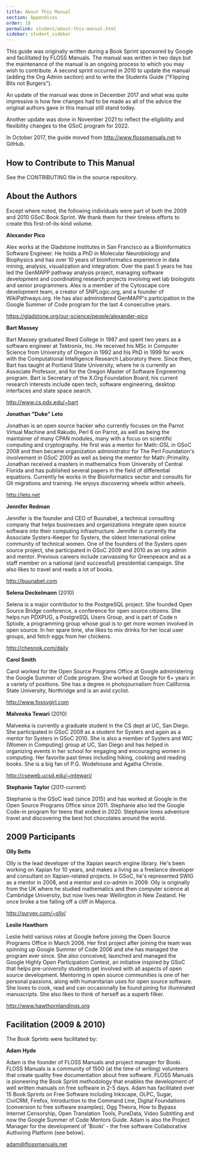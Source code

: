 ```yaml
---
title: About This Manual
section: Appendices
order: 18
permalink: student/about-this-manual.html
sidebar: student_sidebar
---
```


This guide was originally written during a Book Sprint sponsored by Google and
facilitated by FLOSS Manuals. The manual was written in two days but the
maintenance of the manual is an ongoing process to which you may wish to
contribute. A second sprint occurred in 2010 to update the manual (adding the
Org Admin section) and to write the Students Guide ("Flipping Bits not
Burgers").

An update of the manual was done in December 2017 and what was quite impressive
is how few changes had to be made as all of the advice the original authors gave
in this manual still stand today.

Another update was done in November 2021 to reflect the eligibility and
flexibility changes to the GSoC program for 2022.

In October 2017, the guide moved from <http://www.flossmanuals.net> to GitHub.

## How to Contribute to This Manual

See the CONTRIBUTING file in the source repository.

## About the Authors

Except where noted, the following individuals were part of both the 2009 and 2010 GSoC Book Sprint. We thank them for their tireless efforts to create this first-of-its-kind volume.

**Alexander Pico**

Alex works at the Gladstone Institutes in San Francisco as a Bioinformatics Software Engineer. He holds a PhD in Molecular Neurobiology and Biophysics and has over 10 years of bioinformatics experience in data mining, analysis, visualization and integration. Over the past 5 years he has led the GenMAPP pathway analysis project, managing software development and coordinating research projects involving wet lab biologists and senior programmers. Alex is a member of the Cytoscape core development team, a creator of SNPLogic.org, and a founder of WikiPathways.org. He has also administered GenMAPP's participation in the Google Summer of Code program for the last 4 consecutive years.

<https://gladstone.org/our-science/people/alexander-pico>

**Bart Massey**

Bart Massey graduated Reed College in 1987 and spent two years as a software engineer at Tektronix, Inc. He received his MSc in Computer Science from University of Oregon in 1992 and his PhD in 1999 for work with the Computational Intelligence Research Laboratory there. Since then, Bart has taught at Portland State University, where he is currently an Associate Professor, and for the Oregon Master of Software Engineering program. Bart is Secretary of the X.Org Foundation Board; his current research interests include open tech, software engineering, desktop interfaces and state space search.

<http://www.cs.pdx.edu/~bart>

**Jonathan "Duke" Leto**

Jonathan is an open source hacker who currently focuses on the Parrot Virtual Machine and Rakudo, Perl 6 on Parrot, as well as being the maintainer of many CPAN modules, many with a focus on scientific computing and cryptography. He first was a mentor for Math::GSL in GSoC 2008 and then became organization administrator for The Perl Foundation's involvement in GSoC 2009 as well as being the mentor for Math::Primality. Jonathan received a masters in mathematics from University of Central Florida and has published several papers in the field of differential equations. Currently he works in the Bioinformatics sector and consults for Git migrations and training. He enjoys discovering wheels within wheels.

<http://leto.net>

**Jennifer Redman**

Jennifer is the founder and CEO of Buunabet, a technical consulting company that helps businesses and organizations integrate open source software into their computing infrastructure. Jennifer is currently the Associate Systers-Keeper for Systers, the oldest International online community of technical women. One of the founders of the Systers open source project, she participated in GSoC 2009 and 2010 as an org admin and mentor. Previous careers include canvassing for Greenpeace and as a staff member on a national (and successful) presidential campaign. She also likes to travel and reads a lot of books.

<http://buunabet.com>

**Selena Deckelmann** (2010)

Selena is a major contributor to the PostgreSQL project. She founded Open Source Bridge conference, a conference for open source citizens. She helps run PDXPUG, a PostgreSQL Users Group, and is part of Code n Splode, a programming group whose goal is to get more women involved in open source. In her spare time, she likes to mix drinks for her local user groups, and fetch eggs from her chickens.

<http://chesnok.com/daily>

**Carol Smith**

Carol worked for the Open Source Programs Office at Google administering the Google Summer of Code program. She worked at Google for 6+ years in a variety of positions. She has a degree in photojournalism from California State University, Northridge and is an avid cyclist.

<http://www.fossygirl.com>

**Malveeka Tewari** (2010)

Malveeka is currently a graduate student in the CS dept at UC, San Diego. She participated in GSoC 2009 as a student for Systers and again as a mentor for Systers in GSoC 2010. She is also a member of Systers and WIC (Women in Computing) group at UC, San Diego and has helped in organizing events in her school for engaging and encouraging women in computing. Her favorite past times including hiking, cooking and reading books. She is a big fan of P.G. Wodehouse and Agatha Christie.

<http://cseweb.ucsd.edu/~mtewari/>

**Stephanie Taylor** (2011-current)

Stephanie is the GSoC lead (since 2015) and has worked at Google in the Open Source Programs Office since 2011. Stephanie also led the Google Code-in program for teens that ended in 2020. Stephanie loves adventure travel and discovering the best hot chocolates around the world.

## 2009 Participants

**Olly Betts**

Olly is the lead developer of the Xapian search engine library. He's been working on Xapian for 10 years, and makes a living as a freelance developer and consultant on Xapian-related projects. In GSoC, he's represented SWIG as a mentor in 2008, and a mentor and co-admin in 2009. Olly is originally from the UK where he studied mathematics and then computer science at Cambridge University, but now lives near Wellington in New Zealand. He once broke a toe falling off a cliff in Majorca.

<http://survex.com/~olly/>

**Leslie Hawthorn**

Leslie held various roles at Google before joining the Open Source Programs Office in March 2006. Her first project after joining the team was spinning up Google Summer of Code 2006 and she has managed the program ever since. She also conceived, launched and managed the Google Highly Open Participation Contest, an initiative inspired by GSoC that helps pre-university students get involved with all aspects of open source development. Mentoring in open source communities is one of her personal passions, along with humanitarian uses for open source software. She loves to cook, read and can occasionally be found pining for illuminated manuscripts. She also likes to think of herself as a superb filker.

<http://www.hawthornlandings.org>

## Facilitation (2009 & 2010)

The Book Sprints were facilitated by:

**Adam Hyde**

Adam is the founder of FLOSS Manuals and project manager for Booki. FLOSS Manuals is a community of 1500 (at the time of writing) volunteers that create quality free documentation about free software. FLOSS Manuals is pioneering the Book Sprint methodology that enables the development of well written manuals on free software in 2-5 days. Adam has facilitated over 15 Book Sprints on Free Software including Inkscape, OLPC, Sugar, CiviCRM, Firefox, Introduction to the Command Line, Digital Foundations (conversion to free software examples), Ogg Theora, How to Bypass Internet Censorship, Open Translation Tools, PureData, Video Subtitling and now the Google Summer of Code Mentors Guide. Adam is also the Project Manager for the development of 'Booki' - the free software Collaborative Authoring Platform (see below).

<adam@flossmanuals.net>
